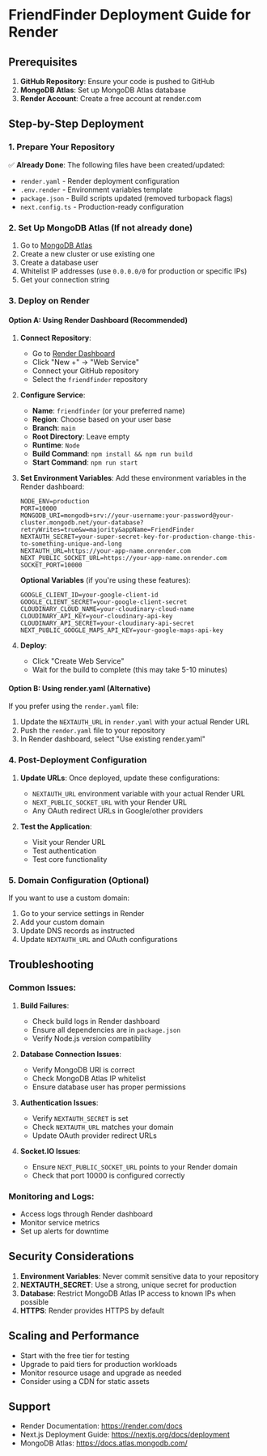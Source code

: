# FriendFinder Deployment Guide for Render

## Prerequisites

1. **GitHub Repository**: Ensure your code is pushed to GitHub
2. **MongoDB Atlas**: Set up MongoDB Atlas database
3. **Render Account**: Create a free account at render.com

## Step-by-Step Deployment

### 1. Prepare Your Repository

✅ **Already Done**: The following files have been created/updated:

- `render.yaml` - Render deployment configuration
- `.env.render` - Environment variables template
- `package.json` - Build scripts updated (removed turbopack flags)
- `next.config.ts` - Production-ready configuration

### 2. Set Up MongoDB Atlas (If not already done)

1. Go to [MongoDB Atlas](https://cloud.mongodb.com/)
2. Create a new cluster or use existing one
3. Create a database user
4. Whitelist IP addresses (use `0.0.0.0/0` for production or specific IPs)
5. Get your connection string

### 3. Deploy on Render

#### Option A: Using Render Dashboard (Recommended)

1. **Connect Repository**:

   - Go to [Render Dashboard](https://dashboard.render.com/)
   - Click "New +" → "Web Service"
   - Connect your GitHub repository
   - Select the `friendfinder` repository

2. **Configure Service**:

   - **Name**: `friendfinder` (or your preferred name)
   - **Region**: Choose based on your user base
   - **Branch**: `main`
   - **Root Directory**: Leave empty
   - **Runtime**: `Node`
   - **Build Command**: `npm install && npm run build`
   - **Start Command**: `npm run start`

3. **Set Environment Variables**:
   Add these environment variables in the Render dashboard:

   ```
   NODE_ENV=production
   PORT=10000
   MONGODB_URI=mongodb+srv://your-username:your-password@your-cluster.mongodb.net/your-database?retryWrites=true&w=majority&appName=FriendFinder
   NEXTAUTH_SECRET=your-super-secret-key-for-production-change-this-to-something-unique-and-long
   NEXTAUTH_URL=https://your-app-name.onrender.com
   NEXT_PUBLIC_SOCKET_URL=https://your-app-name.onrender.com
   SOCKET_PORT=10000
   ```

   **Optional Variables** (if you're using these features):

   ```
   GOOGLE_CLIENT_ID=your-google-client-id
   GOOGLE_CLIENT_SECRET=your-google-client-secret
   CLOUDINARY_CLOUD_NAME=your-cloudinary-cloud-name
   CLOUDINARY_API_KEY=your-cloudinary-api-key
   CLOUDINARY_API_SECRET=your-cloudinary-api-secret
   NEXT_PUBLIC_GOOGLE_MAPS_API_KEY=your-google-maps-api-key
   ```

4. **Deploy**:
   - Click "Create Web Service"
   - Wait for the build to complete (this may take 5-10 minutes)

#### Option B: Using render.yaml (Alternative)

If you prefer using the `render.yaml` file:

1. Update the `NEXTAUTH_URL` in `render.yaml` with your actual Render URL
2. Push the `render.yaml` file to your repository
3. In Render dashboard, select "Use existing render.yaml"

### 4. Post-Deployment Configuration

1. **Update URLs**: Once deployed, update these configurations:

   - `NEXTAUTH_URL` environment variable with your actual Render URL
   - `NEXT_PUBLIC_SOCKET_URL` with your Render URL
   - Any OAuth redirect URLs in Google/other providers

2. **Test the Application**:
   - Visit your Render URL
   - Test authentication
   - Test core functionality

### 5. Domain Configuration (Optional)

If you want to use a custom domain:

1. Go to your service settings in Render
2. Add your custom domain
3. Update DNS records as instructed
4. Update `NEXTAUTH_URL` and OAuth configurations

## Troubleshooting

### Common Issues:

1. **Build Failures**:

   - Check build logs in Render dashboard
   - Ensure all dependencies are in `package.json`
   - Verify Node.js version compatibility

2. **Database Connection Issues**:

   - Verify MongoDB URI is correct
   - Check MongoDB Atlas IP whitelist
   - Ensure database user has proper permissions

3. **Authentication Issues**:

   - Verify `NEXTAUTH_SECRET` is set
   - Check `NEXTAUTH_URL` matches your domain
   - Update OAuth provider redirect URLs

4. **Socket.IO Issues**:
   - Ensure `NEXT_PUBLIC_SOCKET_URL` points to your Render domain
   - Check that port 10000 is configured correctly

### Monitoring and Logs:

- Access logs through Render dashboard
- Monitor service metrics
- Set up alerts for downtime

## Security Considerations

1. **Environment Variables**: Never commit sensitive data to your repository
2. **NEXTAUTH_SECRET**: Use a strong, unique secret for production
3. **Database**: Restrict MongoDB Atlas IP access to known IPs when possible
4. **HTTPS**: Render provides HTTPS by default

## Scaling and Performance

- Start with the free tier for testing
- Upgrade to paid tiers for production workloads
- Monitor resource usage and upgrade as needed
- Consider using a CDN for static assets

## Support

- Render Documentation: https://render.com/docs
- Next.js Deployment Guide: https://nextjs.org/docs/deployment
- MongoDB Atlas: https://docs.atlas.mongodb.com/
